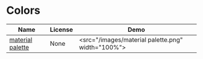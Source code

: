 Colors
=======
Name | License | Demo
--- | --- | ---
[material palette](http://www.materialpalette.com/deep-purple/purple) | None | <src="/images/material palette.png" width="100%">
